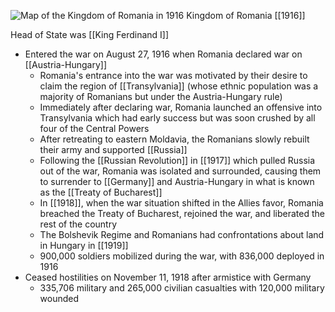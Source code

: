 
![Map of the Kingdom of Romania in 1916](https://nzhistory.govt.nz/files/styles/fullsize/public/romania-map-1000.jpg?itok=5eqULY9r)
Kingdom of Romania [[1916]]

Head of State was [[King Ferdinand I]]
- Entered the war on August 27, 1916 when Romania declared war on [[Austria-Hungary]]
	- Romania's entrance into the war was motivated by their desire to claim the region of [[Transylvania]] (whose ethnic population was a majority of Romanians but under the Austria-Hungary rule)
	- Immediately after declaring war, Romania launched an offensive into Transylvania which had early success but was soon crushed by all four of the Central Powers
	- After retreating to eastern Moldavia, the Romanians slowly rebuilt their army and supported [[Russia]]
	- Following the [[Russian Revolution]] in [[1917]] which pulled Russia out of the war, Romania was isolated and surrounded, causing them to surrender to [[Germany]] and Austria-Hungary in what is known as the [[Treaty of Bucharest]]
	- In [[1918]], when the war situation shifted in the Allies favor, Romania breached the Treaty of Bucharest,  rejoined the war, and liberated the rest of the country
	- The Bolshevik Regime and Romanians had confrontations about land in Hungary in [[1919]]
	- 900,000 soldiers mobilized during the war, with 836,000 deployed in 1916
- Ceased hostilities on November 11, 1918 after armistice with Germany
	- 335,706 military and 265,000 civilian casualties with 120,000 military wounded